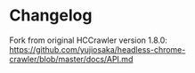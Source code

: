 # Changelog

Fork from original HCCrawler version 1.8.0: https://github.com/yujiosaka/headless-chrome-crawler/blob/master/docs/API.md